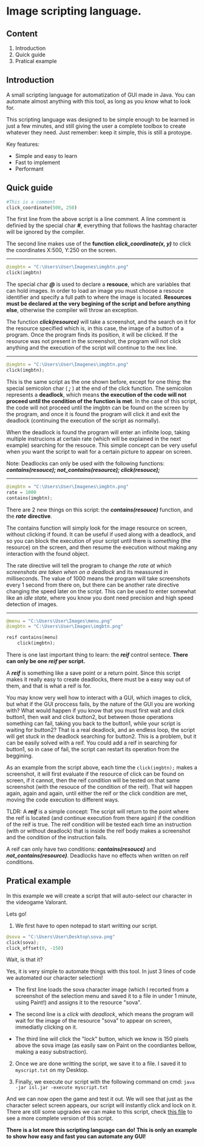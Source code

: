 # Image scripting language.
## Content
1. Introduction
1. Quick guide
1. Pratical example

## Introduction

A small scripting language for automatization of GUI made in Java. You can automate almost anything with this tool, as long as you know what to look for.

This scripting language was designed to be simple enough to be learned in just a few minutes, and still giving the user a complete toolbox to create whatever they need. Just remember: keep it simple, this is still a protoype.

Key features:

- Simple and easy to learn
- Fast to implement
- Performant

## Quick guide
```Python
#This is a comment
click_coordinate(500, 250)
```
The first line from the above script is a line comment. A line comment is definied by the special char ***#***, everything that follows the hashtag character will be ignored by the compiler.

The second line makes use of the **function** ***click_coordinate(x, y)*** to click the coordinates X:500, Y:250 on the screen.

---
```Python
@imgbtn = "C:\Users\User\Imagenes\imgbtn.png"
click(imgbtn)
```
The special char ***@*** is used to declare a **resouce**, which are variables that can hold images. In order to load an image you must choose a resouce identifier and specify a full path to where the image is located. **Resources must be declared at the very begining of the script and before anything else**, otherwise the compiler will throw an exception.

The function ***click(resource)*** will take a screenshot, and the search on it for the resource specified which is, in this case, the image of a button of a program. Once the program finds its position, it will be clicked. If the resource was not present in the screenshot, the program will not click anything and the execution of the script will continue to the nex line.

---
```Python
@imgbtn = "C:\Users\User\Imagenes\imgbtn.png"
click(imgbtn);
```
This is the same script as the one shown before, except for one thing: the special semicolon char ( ***;*** ) at the end of the click function. The semicolon represents a **deadlock**, which means **the execution of the code will not proceed until the condition of the function is met**. In the case of this script, the code will not proceed until the imgbtn can be found on the screen by the program, and once it is found the program will click it and exit the deadlock (continuing the execution of the script as normally).

When the deadlock is found the program will enter an infinite loop, taking multiple instrucions at certain rate (which will be explained in the next example) searching for the resouce. This simple concept can be very useful when you want the script to wait for a certain picture to appear on screen.

Note: Deadlocks can only be used with the following functions: ***contains(resouce); not_contains(resource); click(resouce);***

---
```Python
@imgbtn = "C:\Users\User\Imagenes\imgbtn.png"
rate = 1000
contains(imgbtn);
```
There are 2 new things on this script: the ***contains(resouce)*** function, and the ***rate*** **directive**.

The contains function will simply look for the image resource on screen, without clicking if found. It can be useful if used along with a deadlock, and so you can block the execution of your script until there is *something* (the resource) on the screen, and then resume the execution without making any interaction with the found object.

The rate directive will tell the program to change *the rate at which screenshots are taken when on a deadlock* and its meassured in milliseconds. The value of 1000 means the program will take screenshots every 1 second from there on, but there can be another rate directive changing the speed later on the script. This can be used to enter somewhat like an *idle state*, where you know you dont need precision and high speed detection of images.

---
```Python
@menu = "C:\Users\User\Images\menu.png"
@imgbtn = "C:\Users\User\Images\imgbtn.png"

reif contains(menu)
    click(imgbtn);
```
There is one last important thing to learn: the ***reif*** control sentece. **There can only be one *reif* per script.**

A ***reif*** is something like a save point or a return point. Since this script makes it really easy to create deadlocks, there must be a easy way out of them, and that is what a reif is for. 

You may know very well how to interact with a GUI, which images to click, but what if the GUI proccess fails, by the nature of the GUI you are working with? What would happen if you know that you must first wait and click button1, then wait and click button2, but between those operations something can fail, taking you back to the button1, while your script is waiting for button2? That is a real deadlock, and an endless loop, the script will get stuck in the deadlock searching for button2. This is a problem, but it can be easily solved with a reif. You could add a reif in searching for button1, so in case of fail, the script can restart its operation from the beggining.

As an example from the script above, each time the `click(imgbtn);` makes a screenshot, it will first evaluate if the resource of click can be found on screen, if it cannot, then the reif condition will be tested on that same screenshot (with the resouce of the condition of the reif). That will happen again, again and again, until either the reif or the click condition are met, moving the code execution to different ways.

TLDR: A ***reif*** is a simple concept: The script will return to the point where the reif is located (and continue execution from there again) if the condition of the reif is true. The reif condition will be tested each time an instruction (with or without deadlock) that is inside the reif body makes a screenshot and the condition of the instruction fails.

A reif can only have two conditions: ***contains(resouce)*** and ***not_contains(resource)***. Deadlocks have no effects when written on reif conditions.

## Pratical example
In this example we will create a script that will auto-select our character in the videogame Valorant.

Lets go!

1. We first have to open notepad to start writting our script.

```python
@sova = "C:\Users\User\Desktop\sova.png"
click(sova);
click_offset(0, -150)
```
Wait, is that it? 

Yes, it is very simple to automate things with this tool. In just 3 lines of code we automated our character selection!

- The first line loads the sova character image (which I recorted from a screenshot of the selection menu and saved it to a file in under 1 minute, using Paint!) and assigns it to the resource "sova".

- The second line is a *click* with *deadlock*, which means the program will wait for the image of the resource "sova" to appear on screen, immediatly clicking on it.

- The third line will click the "lock" button, which we know is 150 pixels above the sova image (as easily saw on Paint on the coordiantes bellow, making a easy substraction).

2. Once we are done writting the script, we save it to a file. I saved it to `myscript.txt` on my Desktop.

3. Finally, we execute our script with the following command on cmd: `java -jar isl.jar -execute myscript.txt`

And we can now open the game and test it out. We will see that just as the character select screen appears, our script will instantly click and lock on it. There are still some upgrades we can make to this script, check [this file](https://github.com/Grench6/ISL/blob/main/EXAMPLE.md) to see a more complete version of this script.

**There is a lot more this scripting language can do! This is only an example to show how easy and fast you can automate any GUI!**
